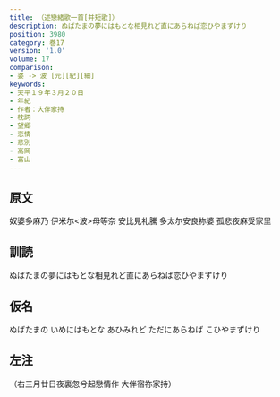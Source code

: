 ```yaml
---
title: （述戀緒歌一首[并短歌]）
description: ぬばたまの夢にはもとな相見れど直にあらねば恋ひやまずけり
position: 3980
category: 巻17
version: '1.0'
volume: 17
comparison:
- 婆 -> 波 [元][紀][細]
keywords:
- 天平１９年３月２０日
- 年紀
- 作者：大伴家持
- 枕詞
- 望郷
- 恋情
- 悲別
- 高岡
- 富山
---
```


## 原文

奴婆多麻乃 伊米尓<波>母等奈 安比見礼騰 多太尓安良祢婆 孤悲夜麻受家里

## 訓読

ぬばたまの夢にはもとな相見れど直にあらねば恋ひやまずけり

## 仮名

ぬばたまの いめにはもとな あひみれど ただにあらねば こひやまずけり

## 左注

（右三月廿日夜裏忽兮起戀情作 大伴宿祢家持）
